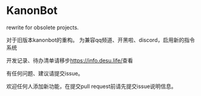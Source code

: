 # KanonBot
rewrite for obsolete projects.

对于旧版本kanonbot的重构。
为兼容qq频道、开黑啦、discord，启用新的指令系统

开发记录、待办清单请移步<https://info.desu.life/>查看

有任何问题、建议请提交issue。

欢迎任何人添加新功能，在提交pull request前请先提交issue说明信息。
